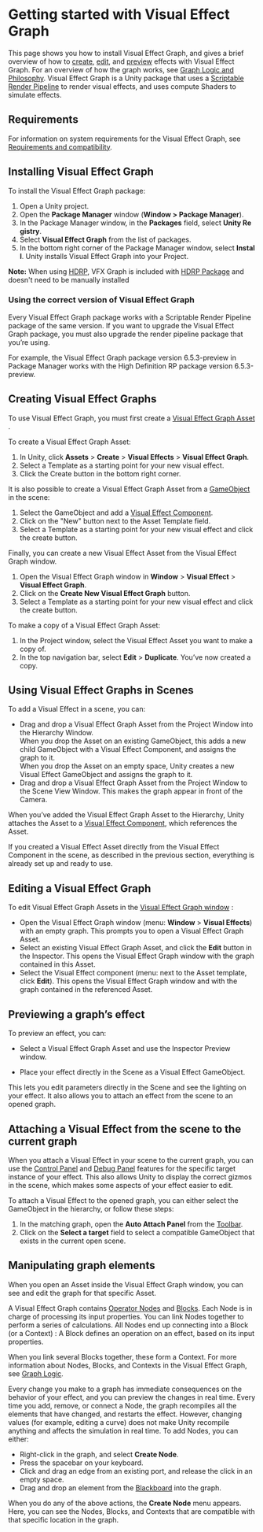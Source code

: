 # Getting started with Visual Effect Graph

This page shows you how  to install Visual Effect Graph, and gives a brief overview of how to [create](#creating-visual-effect-graphs), [edit](#editing-a-visual-effect-graph), and [preview](#previewing-a-graph-s-effects) effects with Visual Effect Graph. For an overview of how the graph works, see [Graph Logic and Philosophy](GraphLogicAndPhilosophy.md).
Visual Effect Graph is a Unity package that uses a [Scriptable Render Pipeline](https://docs.unity3d.com/Manual/ScriptableRenderPipeline.html) to render visual effects, and uses compute Shaders to simulate effects.

## Requirements
For information on system requirements for the Visual Effect Graph, see [Requirements and compatibility](System-Requirements.md).

## Installing Visual Effect Graph

To install the Visual Effect Graph package:

1. Open a Unity project.
1. Open the **Package Manager** window (**Window > Package Manager**).
1. In the Package Manager window, in the **Packages** field, select **Unity Registry**.
1. Select **Visual Effect Graph** from the list of packages.
1. In the bottom right corner of the Package Manager window, select **Install**. Unity installs Visual Effect Graph into your Project.

__Note:__ When using [HDRP](https://docs.unity3d.com/Packages/com.unity.render-pipelines.high-definition@17.0/manual/index.html), VFX Graph is included with  [HDRP Package](https://docs.unity3d.com/Packages/com.unity.render-pipelines.high-definition@17.0/manual/install-hdrp.html#install-the-high-definition-rp-package) and doesn't need to be manually installed

### Using the correct version of Visual Effect Graph
Every Visual Effect Graph package works with a Scriptable Render Pipeline package of the same version. If you want to upgrade the Visual Effect Graph package, you must also upgrade the render pipeline package that you’re using.

For example, the Visual Effect Graph package version 6.5.3-preview in Package Manager works with the High Definition RP package
version 6.5.3-preview.

## Creating Visual Effect Graphs
To use Visual Effect Graph, you must first create a [Visual Effect Graph Asset](VisualEffectGraphAsset.md) .

To create a Visual Effect Graph Asset:

1. In Unity, click __Assets__ &gt; __Create__ &gt; __Visual Effects__ &gt; __Visual Effect Graph__.
1. Select a Template as a starting point for your new visual effect.
1. Click the Create button in the bottom right corner.

It is also possible to create a Visual Effect Graph Asset from a [GameObject](https://docs.unity3d.com/Manual/class-GameObject.html) in the scene:
1. Select the GameObject and add a [Visual Effect Component](VisualEffectComponent.md).
1. Click on the "New" button next to the Asset Template field.
1. Select a Template as a starting point for your new visual effect and click the create button.

Finally, you can create a new Visual Effect Asset from the Visual Effect Graph window.
1. Open the Visual Effect Graph window in __Window__ &gt; __Visual Effect__ &gt; __Visual Effect Graph__.
1. Click on the __Create New Visual Effect Graph__ button. 
1. Select a Template as a starting point for your new visual effect and click the create button.

To make a copy of a Visual Effect Graph Asset:

1. In the Project window, select the Visual Effect Asset you want to make a copy of.
2. In the top navigation bar, select __Edit__ &gt; __Duplicate__.  You’ve now created a copy.

## Using Visual Effect Graphs in Scenes

To add a Visual Effect in a scene, you can:

* Drag and drop a Visual Effect Graph Asset from the Project Window into the Hierarchy Window. <br />When you drop the Asset on an existing GameObject, this adds a new child GameObject with a Visual Effect Component, and assigns the graph to it. <br />When you drop the Asset on an empty space, Unity creates a new Visual Effect GameObject and assigns the graph to it.
* Drag and drop a Visual Effect Graph Asset from the Project Window to the Scene View Window. This makes the graph appear in front of the Camera.

When you’ve added the Visual Effect Graph Asset to the Hierarchy, Unity attaches the Asset to a [Visual Effect Component](VisualEffectComponent.md), which references the Asset.

If you created a Visual Effect Asset directly from the Visual Effect Component in the scene, as described in the previous section, everything is already set up and ready to use.

## Editing a Visual Effect Graph
To edit Visual Effect Graph Assets in the  [Visual Effect Graph window](VisualEffectGraphWindow.md) :

* Open the Visual Effect Graph window (menu: __Window__ &gt; __Visual Effects__) with an empty graph. This prompts you to open a Visual Effect Graph Asset.
* Select an existing Visual Effect Graph Asset, and click the __Edit__ button in the Inspector. This opens the Visual Effect Graph window with the graph contained in this Asset.
* Select the Visual Effect component (menu: next to the Asset template, click __Edit__). This opens the Visual Effect Graph window and with the graph contained in the referenced Asset.

## Previewing a graph’s effect
To preview an effect, you can:

* Select a Visual Effect Graph Asset and use the Inspector Preview window.

* Place your effect directly in the Scene as a Visual Effect GameObject.


This lets you edit parameters directly in the Scene and see the lighting on your effect. It also allows you to attach an effect from the scene to an opened graph.


## Attaching a Visual Effect from the scene to the current graph
When you attach a Visual Effect in your scene to the current graph, you can use the [Control Panel](VisualEffectGraphWindow.md#TargetGameObject) and [Debug Panel](performance-debug-panel.md) features for the specific target instance of your effect. 
This also allows Unity to display the correct gizmos in the scene, which makes some aspects of your effect easier to edit. 

To attach a Visual Effect to the opened graph, you can either select the GameObject in the hierarchy, or follow these steps:
1. In the matching graph, open the __Auto Attach Panel__ from the [Toolbar](VisualEffectGraphWindow.md#Toolbar). 
1. Click on the **Select a target** field to select a compatible GameObject that exists in the current open scene.

## Manipulating graph elements
When you open an Asset inside the Visual Effect Graph window, you can see and edit the graph for that specific Asset.

A Visual Effect Graph contains [Operator Nodes](Operators.md) and [Blocks](Blocks.md). Each Node is in charge of processing its input properties. You can link Nodes together to perform a series of calculations. All Nodes end up connecting into a Block (or a Context) : A Block defines an operation on an effect, based on its input properties.

When you link several Blocks together, these form a Context. For more information about Nodes, Blocks, and Contexts in the Visual Effect Graph, see [Graph Logic](GraphLogicAndPhilosophy.md).

Every change you make to a graph has immediate consequences on the behavior of your effect, and you can preview the changes in real time. Every time you add, remove, or connect a Node, the graph recompiles all the elements that have changed, and restarts the effect. However, changing values (for example, editing a curve) does not make Unity recompile anything and affects the simulation in real time.
To add Nodes, you can either:

* Right-click in the graph, and select __Create Node__.
* Press the spacebar on your keyboard.
* Click and drag an edge from an existing port, and release the click in an empty space.
* Drag and drop an element from the [Blackboard](Blackboard.md) into the graph.

When you do any of the above actions, the __Create Node__ menu appears. Here, you can see the Nodes, Blocks, and Contexts that are compatible with that specific location in the graph.

